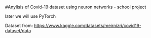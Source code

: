 #Anylisis of Covid-19 dataset using neuron networks - school project

later we will use PyTorch

Dataset from: https://www.kaggle.com/datasets/meirnizri/covid19-dataset/data